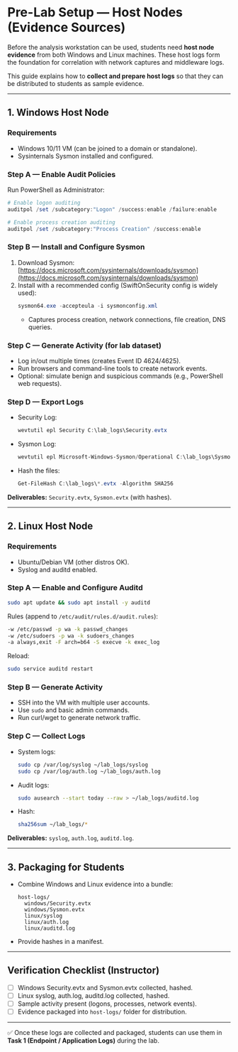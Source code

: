 # Pre-Lab Setup — Host Nodes (Evidence Sources)

Before the analysis workstation can be used, students need **host node evidence** from both Windows and Linux machines. These host logs form the foundation for correlation with network captures and middleware logs.

This guide explains how to **collect and prepare host logs** so that they can be distributed to students as sample evidence.

---

## 1. Windows Host Node

### Requirements
- Windows 10/11 VM (can be joined to a domain or standalone).
- Sysinternals Sysmon installed and configured.

### Step A — Enable Audit Policies
Run PowerShell as Administrator:
```powershell
# Enable logon auditing
auditpol /set /subcategory:"Logon" /success:enable /failure:enable

# Enable process creation auditing
auditpol /set /subcategory:"Process Creation" /success:enable
```

### Step B — Install and Configure Sysmon
1. Download Sysmon: [https://docs.microsoft.com/sysinternals/downloads/sysmon](https://docs.microsoft.com/sysinternals/downloads/sysmon)
2. Install with a recommended config (SwiftOnSecurity config is widely used):
   ```powershell
   sysmon64.exe -accepteula -i sysmonconfig.xml
   ```
   - Captures process creation, network connections, file creation, DNS queries.

### Step C — Generate Activity (for lab dataset)
- Log in/out multiple times (creates Event ID 4624/4625).
- Run browsers and command-line tools to create network events.
- Optional: simulate benign and suspicious commands (e.g., PowerShell web requests).

### Step D — Export Logs
- Security Log:
  ```powershell
  wevtutil epl Security C:\lab_logs\Security.evtx
  ```
- Sysmon Log:
  ```powershell
  wevtutil epl Microsoft-Windows-Sysmon/Operational C:\lab_logs\Sysmon.evtx
  ```
- Hash the files:
  ```powershell
  Get-FileHash C:\lab_logs\*.evtx -Algorithm SHA256
  ```

**Deliverables:** `Security.evtx`, `Sysmon.evtx` (with hashes).

---

## 2. Linux Host Node

### Requirements
- Ubuntu/Debian VM (other distros OK).
- Syslog and auditd enabled.

### Step A — Enable and Configure Auditd
```bash
sudo apt update && sudo apt install -y auditd
```
Rules (append to `/etc/audit/rules.d/audit.rules`):
```bash
-w /etc/passwd -p wa -k passwd_changes
-w /etc/sudoers -p wa -k sudoers_changes
-a always,exit -F arch=b64 -S execve -k exec_log
```
Reload:
```bash
sudo service auditd restart
```

### Step B — Generate Activity
- SSH into the VM with multiple user accounts.
- Use `sudo` and basic admin commands.
- Run curl/wget to generate network traffic.

### Step C — Collect Logs
- System logs:
  ```bash
  sudo cp /var/log/syslog ~/lab_logs/syslog
  sudo cp /var/log/auth.log ~/lab_logs/auth.log
  ```
- Audit logs:
  ```bash
  sudo ausearch --start today --raw > ~/lab_logs/auditd.log
  ```
- Hash:
  ```bash
  sha256sum ~/lab_logs/*
  ```

**Deliverables:** `syslog`, `auth.log`, `auditd.log`.

---

## 3. Packaging for Students
- Combine Windows and Linux evidence into a bundle:
  ```
  host-logs/
    windows/Security.evtx
    windows/Sysmon.evtx
    linux/syslog
    linux/auth.log
    linux/auditd.log
  ```
- Provide hashes in a manifest.

---

## Verification Checklist (Instructor)
- [ ] Windows Security.evtx and Sysmon.evtx collected, hashed.
- [ ] Linux syslog, auth.log, auditd.log collected, hashed.
- [ ] Sample activity present (logons, processes, network events).
- [ ] Evidence packaged into `host-logs/` folder for distribution.

---

✅ Once these logs are collected and packaged, students can use them in **Task 1 (Endpoint / Application Logs)** during the lab.
